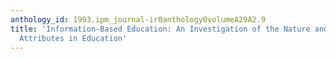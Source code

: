 ```yaml
---
anthology_id: 1993.ipm_journal-ir0anthology0volumeA29A2.9
title: 'Information-Based Education: An Investigation of the Nature and Role of Information
  Attributes in Education'
---
```

